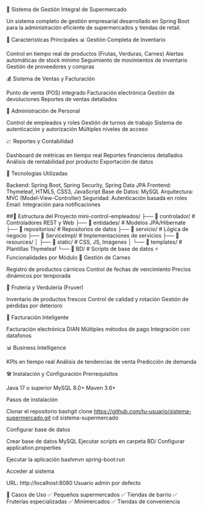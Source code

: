 🛒 Sistema de Gestión Integral de Supermercado

Un sistema completo de gestión empresarial desarrollado en Spring Boot para la administración eficiente de supermercados y tiendas de retail.

🌟 Características Principales
📊 Gestión Completa de Inventario

Control en tiempo real de productos (Frutas, Verduras, Carnes)
Alertas automáticas de stock mínimo
Seguimiento de movimientos de inventario
Gestión de proveedores y compras

💰 Sistema de Ventas y Facturación

Punto de venta (POS) integrado
Facturación electrónica
Gestión de devoluciones
Reportes de ventas detallados

👥 Administración de Personal

Control de empleados y roles
Gestión de turnos de trabajo
Sistema de autenticación y autorización
Múltiples niveles de acceso

📈 Reportes y Contabilidad

Dashboard de métricas en tiempo real
Reportes financieros detallados
Análisis de rentabilidad por producto
Exportación de datos

🚀 Tecnologías Utilizadas

Backend: Spring Boot, Spring Security, Spring Data JPA
Frontend: Thymeleaf, HTML5, CSS3, JavaScript
Base de Datos: MySQL
Arquitectura: MVC (Model-View-Controller)
Seguridad: Autenticación basada en roles
Email: Integración para notificaciones

##📁 Estructura del Proyecto
mini-control-empleados/
├── 📂 controlador/          # Controladores REST y Web
├── 📂 entidades/           # Modelos JPA/Hibernate
├── 📂 repositorios/        # Repositorios de datos
├── 📂 servicio/           # Lógica de negocio
├── 📂 ServiceImpl/        # Implementaciones de servicios
├── 📂 resources/
│   ├── 📂 static/         # CSS, JS, Imágenes
│   └── 📂 templates/      # Plantillas Thymeleaf
└── 📂 BD/                 # Scripts de base de datos
⚡ Funcionalidades por Módulo
🥩 Gestión de Carnes

Registro de productos cárnicos
Control de fechas de vencimiento
Precios dinámicos por temporada

🍎 Frutería y Verdulería (Fruver)

Inventario de productos frescos
Control de calidad y rotación
Gestión de pérdidas por deterioro

🧾 Facturación Inteligente

Facturación electrónica DIAN
Múltiples métodos de pago
Integración con datafonos

📊 Business Intelligence

KPIs en tiempo real
Análisis de tendencias de venta
Predicción de demanda

🛠️ Instalación y Configuración
Prerrequisitos

Java 17 o superior
MySQL 8.0+
Maven 3.6+

Pasos de instalación

Clonar el repositorio
bashgit clone https://github.com/tu-usuario/sistema-supermercado.git
cd sistema-supermercado

Configurar base de datos

Crear base de datos MySQL
Ejecutar scripts en carpeta BD/
Configurar application.properties


Ejecutar la aplicación
bashmvn spring-boot:run

Acceder al sistema

URL: http://localhost:8080
Usuario admin por defecto



🎯 Casos de Uso
✅ Pequeños supermercados
✅ Tiendas de barrio
✅ Fruterías especializadas
✅ Minimercados
✅ Tiendas de conveniencia
